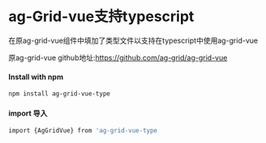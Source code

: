 ag-Grid-vue支持typescript 
==============

在原ag-grid-vue组件中填加了类型文件以支持在typescript中使用ag-grid-vue

原ag-grid-vue github地址:https://github.com/ag-grid/ag-grid-vue

#### Install with npm
```sh
npm install ag-grid-vue-type
```

#### import 导入
```sh
import {AgGridVue} from 'ag-grid-vue-type
```

